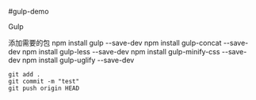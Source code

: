 #gulp-demo

Gulp


添加需要的包
npm install gulp --save-dev
npm install gulp-concat --save-dev
npm install gulp-less --save-dev
npm install gulp-minify-css --save-dev
npm install gulp-uglify --save-dev


```
git add .
git commit -m "test"
git push origin HEAD
```